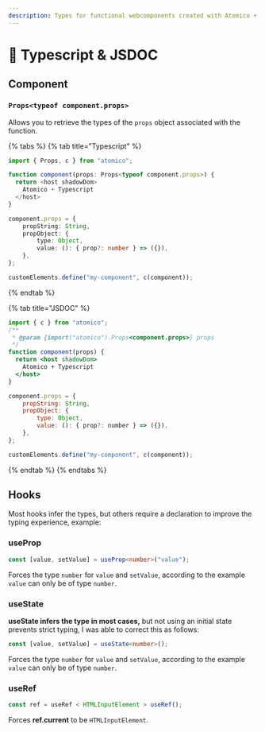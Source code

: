 ```yaml
---
description: Types for functional webcomponents created with Atomico + Typescript.
---
```


# 📜 Typescript & JSDOC

## Component

### `Props<typeof component.props>`

Allows you to retrieve the types of the `props` object associated with the function.

{% tabs %}
{% tab title="Typescript" %}
```typescript
import { Props, c } from "atomico";

function component(props: Props<typeof component.props>) {
  return <host shadowDom>
    Atomico + Typescript
  </host>
}

component.props = {
    propString: String,
    propObject: {
        type: Object,
        value: (): { prop?: number } => ({}),
    },
};

customElements.define("my-component", c(component));
```
{% endtab %}

{% tab title="JSDOC" %}
```jsx
import { c } from "atomico";
/**
 * @param {import("atomico").Props<component.props>} props
 */
function component(props) {
  return <host shadowDom>
    Atomico + Typescript
  </host>
}

component.props = {
    propString: String,
    propObject: {
        type: Object,
        value: (): { prop?: number } => ({}),
    },
};

customElements.define("my-component", c(component));
```
{% endtab %}
{% endtabs %}

## Hooks

Most hooks infer the types, but others require a declaration to improve the typing experience, example:

### useProp

```typescript
const [value, setValue] = useProp<number>("value");
```

Forces the type `number` for `value` and `setValue`, according to the example `value` can only be of type `number`.

### useState

**useState infers the type in most cases,** but not using an initial state prevents strict typing, I was able to correct this as follows:

```typescript
const [value, setValue] = useState<number>();
```

Forces the type `number` for `value` and `setValue`, according to the example `value` can only be of type `number`.

### useRef

```typescript
const ref = useRef < HTMLInputElement > useRef();
```

Forces **ref.current** to be `HTMLInputElement`.
